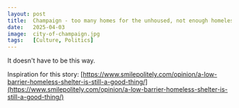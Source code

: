 ```yaml
---
layout: post
title:  Champaign - too many homes for the unhoused, not enough homeless for the housed
date:   2025-04-03
image:  city-of-champaign.jpg
tags:   [Culture, Politics]
---
```


It doesn't have to be this way.

Inspiration for this story: [https://www.smilepolitely.com/opinion/a-low-barrier-homeless-shelter-is-still-a-good-thing/](https://www.smilepolitely.com/opinion/a-low-barrier-homeless-shelter-is-still-a-good-thing/)
